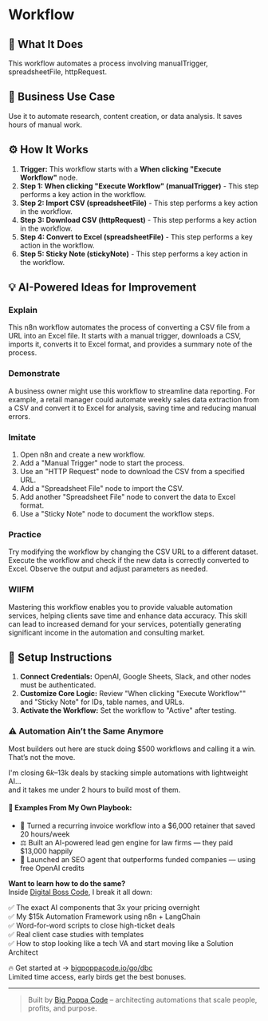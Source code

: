 # Workflow

## 🚀 What It Does
This workflow automates a process involving manualTrigger, spreadsheetFile, httpRequest.

## 💼 Business Use Case
Use it to automate research, content creation, or data analysis. It saves hours of manual work.

## ⚙️ How It Works
1.  **Trigger:** This workflow starts with a **When clicking "Execute Workflow"** node.
2. **Step 1: When clicking "Execute Workflow" (manualTrigger)** - This step performs a key action in the workflow.
3. **Step 2: Import CSV (spreadsheetFile)** - This step performs a key action in the workflow.
4. **Step 3: Download CSV (httpRequest)** - This step performs a key action in the workflow.
5. **Step 4: Convert to Excel (spreadsheetFile)** - This step performs a key action in the workflow.
6. **Step 5: Sticky Note (stickyNote)** - This step performs a key action in the workflow.

## 💡 AI-Powered Ideas for Improvement
### Explain
This n8n workflow automates the process of converting a CSV file from a URL into an Excel file. It starts with a manual trigger, downloads a CSV, imports it, converts it to Excel format, and provides a summary note of the process.

### Demonstrate
A business owner might use this workflow to streamline data reporting. For example, a retail manager could automate weekly sales data extraction from a CSV and convert it to Excel for analysis, saving time and reducing manual errors.

### Imitate
1. Open n8n and create a new workflow.
2. Add a "Manual Trigger" node to start the process.
3. Use an "HTTP Request" node to download the CSV from a specified URL.
4. Add a "Spreadsheet File" node to import the CSV.
5. Add another "Spreadsheet File" node to convert the data to Excel format.
6. Use a "Sticky Note" node to document the workflow steps.

### Practice
Try modifying the workflow by changing the CSV URL to a different dataset. Execute the workflow and check if the new data is correctly converted to Excel. Observe the output and adjust parameters as needed.

### WIIFM
Mastering this workflow enables you to provide valuable automation services, helping clients save time and enhance data accuracy. This skill can lead to increased demand for your services, potentially generating significant income in the automation and consulting market.

## 🔧 Setup Instructions
1. **Connect Credentials:** OpenAI, Google Sheets, Slack, and other nodes must be authenticated.
2. **Customize Core Logic:** Review "When clicking "Execute Workflow"" and "Sticky Note" for IDs, table names, and URLs.
3. **Activate the Workflow:** Set the workflow to "Active" after testing.

### ⚠️ Automation Ain’t the Same Anymore

Most builders out here are stuck doing $500 workflows and calling it a win.  
That’s not the move.  

I'm closing $6k–$13k deals by stacking simple automations with lightweight AI...  
and it takes me under 2 hours to build most of them.

#### 🧠 Examples From My Own Playbook:
- 🔁 Turned a recurring invoice workflow into a $6,000 retainer that saved 20 hours/week  
- ⚖️ Built an AI-powered lead gen engine for law firms — they paid $13,000 happily  
- 🚀 Launched an SEO agent that outperforms funded companies — using free OpenAI credits  

**Want to learn how to do the same?**  
Inside [Digital Boss Code](https://bigpoppacode.io/go/dbc), I break it all down:

✅ The exact AI components that 3x your pricing overnight  
✅ My $15k Automation Framework using n8n + LangChain  
✅ Word-for-word scripts to close high-ticket deals  
✅ Real client case studies with templates  
✅ How to stop looking like a tech VA and start moving like a Solution Architect  

🔥 Get started at → [bigpoppacode.io/go/dbc](https://bigpoppacode.io/go/dbc)  
Limited time access, early birds get the best bonuses.

---
> Built by [Big Poppa Code](https://bigpoppacode.io) – architecting automations that scale people, profits, and purpose.
